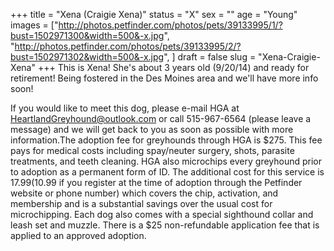 +++
title = "Xena (Craigie Xena)"
status = "X"
sex = ""
age = "Young"
images = ["http://photos.petfinder.com/photos/pets/39133995/1/?bust=1502971300&width=500&-x.jpg",
"http://photos.petfinder.com/photos/pets/39133995/2/?bust=1502971302&width=500&-x.jpg",
]
draft = false
slug = "Xena-Craigie-Xena"
+++
This is Xena! She's about 3 years old (9/20/14) and ready for retirement! Being fostered in the Des Moines area and we'll have more info soon!

If you would like to meet this dog, please e-mail HGA at HeartlandGreyhound@outlook.com or call 515-967-6564 (please leave a message) and we will get back to you as soon as possible with more information.The adoption fee for greyhounds through HGA is $275. This fee pays for medical costs including spay/neuter surgery, shots, parasite treatments, and teeth cleaning. HGA also microchips every greyhound prior to adoption as a permanent form of ID. The additional cost for this service is $17.99 ($10.99 if you register at the time of adoption through the Petfinder website or phone number) which covers the chip, activation, and membership and is a substantial savings over the usual cost for microchipping. Each dog also comes with a special sighthound collar and leash set and muzzle. There is a $25 non-refundable application fee that is applied to an approved adoption.
